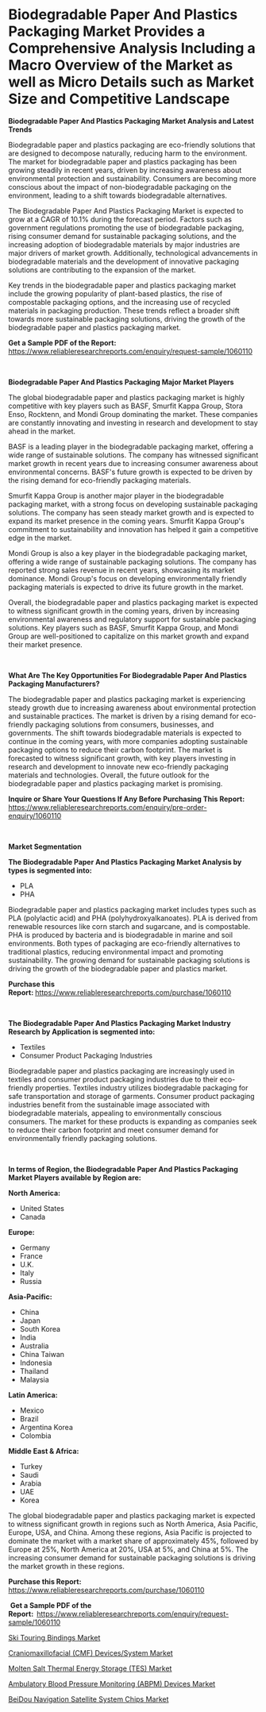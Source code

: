 <p><h1>Biodegradable Paper And Plastics Packaging Market Provides a Comprehensive Analysis Including a Macro Overview of the Market as well as Micro Details such as Market Size and Competitive Landscape</h1></p><p><strong>Biodegradable Paper And Plastics Packaging Market Analysis and Latest Trends</strong></p>
<p><p>Biodegradable paper and plastics packaging are eco-friendly solutions that are designed to decompose naturally, reducing harm to the environment. The market for biodegradable paper and plastics packaging has been growing steadily in recent years, driven by increasing awareness about environmental protection and sustainability. Consumers are becoming more conscious about the impact of non-biodegradable packaging on the environment, leading to a shift towards biodegradable alternatives.</p><p>The Biodegradable Paper And Plastics Packaging Market is expected to grow at a CAGR of 10.1% during the forecast period. Factors such as government regulations promoting the use of biodegradable packaging, rising consumer demand for sustainable packaging solutions, and the increasing adoption of biodegradable materials by major industries are major drivers of market growth. Additionally, technological advancements in biodegradable materials and the development of innovative packaging solutions are contributing to the expansion of the market.</p><p>Key trends in the biodegradable paper and plastics packaging market include the growing popularity of plant-based plastics, the rise of compostable packaging options, and the increasing use of recycled materials in packaging production. These trends reflect a broader shift towards more sustainable packaging solutions, driving the growth of the biodegradable paper and plastics packaging market.</p></p>
<p><strong>Get a Sample PDF of the Report:&nbsp;</strong> <a href="https://www.reliableresearchreports.com/enquiry/request-sample/1060110">https://www.reliableresearchreports.com/enquiry/request-sample/1060110</a></p>
<p>&nbsp;</p>
<p><strong>Biodegradable Paper And Plastics Packaging Major Market Players</strong></p>
<p><p>The global biodegradable paper and plastics packaging market is highly competitive with key players such as BASF, Smurfit Kappa Group, Stora Enso, Rocktenn, and Mondi Group dominating the market. These companies are constantly innovating and investing in research and development to stay ahead in the market.</p><p>BASF is a leading player in the biodegradable packaging market, offering a wide range of sustainable solutions. The company has witnessed significant market growth in recent years due to increasing consumer awareness about environmental concerns. BASF's future growth is expected to be driven by the rising demand for eco-friendly packaging materials.</p><p>Smurfit Kappa Group is another major player in the biodegradable packaging market, with a strong focus on developing sustainable packaging solutions. The company has seen steady market growth and is expected to expand its market presence in the coming years. Smurfit Kappa Group's commitment to sustainability and innovation has helped it gain a competitive edge in the market.</p><p>Mondi Group is also a key player in the biodegradable packaging market, offering a wide range of sustainable packaging solutions. The company has reported strong sales revenue in recent years, showcasing its market dominance. Mondi Group's focus on developing environmentally friendly packaging materials is expected to drive its future growth in the market.</p><p>Overall, the biodegradable paper and plastics packaging market is expected to witness significant growth in the coming years, driven by increasing environmental awareness and regulatory support for sustainable packaging solutions. Key players such as BASF, Smurfit Kappa Group, and Mondi Group are well-positioned to capitalize on this market growth and expand their market presence.</p></p>
<p>&nbsp;</p>
<p><strong>What Are The Key Opportunities For Biodegradable Paper And Plastics Packaging Manufacturers?</strong></p>
<p><p>The biodegradable paper and plastics packaging market is experiencing steady growth due to increasing awareness about environmental protection and sustainable practices. The market is driven by a rising demand for eco-friendly packaging solutions from consumers, businesses, and governments. The shift towards biodegradable materials is expected to continue in the coming years, with more companies adopting sustainable packaging options to reduce their carbon footprint. The market is forecasted to witness significant growth, with key players investing in research and development to innovate new eco-friendly packaging materials and technologies. Overall, the future outlook for the biodegradable paper and plastics packaging market is promising.</p></p>
<p><strong>Inquire or Share Your Questions If Any Before Purchasing This Report:</strong> <a href="https://www.reliableresearchreports.com/enquiry/pre-order-enquiry/1060110">https://www.reliableresearchreports.com/enquiry/pre-order-enquiry/1060110</a></p>
<p>&nbsp;</p>
<p><strong>Market Segmentation</strong></p>
<p><strong>The Biodegradable Paper And Plastics Packaging Market Analysis by types is segmented into:</strong></p>
<p><ul><li>PLA</li><li>PHA</li></ul></p>
<p><p>Biodegradable paper and plastics packaging market includes types such as PLA (polylactic acid) and PHA (polyhydroxyalkanoates). PLA is derived from renewable resources like corn starch and sugarcane, and is compostable. PHA is produced by bacteria and is biodegradable in marine and soil environments. Both types of packaging are eco-friendly alternatives to traditional plastics, reducing environmental impact and promoting sustainability. The growing demand for sustainable packaging solutions is driving the growth of the biodegradable paper and plastics market.</p></p>
<p><strong>Purchase this Report:&nbsp;</strong><a href="https://www.reliableresearchreports.com/purchase/1060110">https://www.reliableresearchreports.com/purchase/1060110</a></p>
<p>&nbsp;</p>
<p><strong>The Biodegradable Paper And Plastics Packaging Market Industry Research by Application is segmented into:</strong></p>
<p><ul><li>Textiles</li><li>Consumer Product Packaging Industries</li></ul></p>
<p><p>Biodegradable paper and plastics packaging are increasingly used in textiles and consumer product packaging industries due to their eco-friendly properties. Textiles industry utilizes biodegradable packaging for safe transportation and storage of garments. Consumer product packaging industries benefit from the sustainable image associated with biodegradable materials, appealing to environmentally conscious consumers. The market for these products is expanding as companies seek to reduce their carbon footprint and meet consumer demand for environmentally friendly packaging solutions.</p></p>
<p>&nbsp;</p>
<p><strong>In terms of Region, the Biodegradable Paper And Plastics Packaging Market Players available by Region are:</strong></p>
<p>
    <p> <strong> North America: </strong>
        <ul>
            <li>United States</li>
            <li>Canada</li>
        </ul>
        </p> 
    <p> <strong> Europe: </strong>
        <ul>
            <li>Germany</li>
            <li>France</li>
            <li>U.K.</li>
            <li>Italy</li>
            <li>Russia</li>
        </ul>
        </p> 
    <p> <strong> Asia-Pacific: </strong>
        <ul>
            <li>China</li>
            <li>Japan</li>
            <li>South Korea</li>
            <li>India</li>
            <li>Australia</li>
            <li>China Taiwan</li>
            <li>Indonesia</li>
            <li>Thailand</li>
            <li>Malaysia</li>
        </ul>
        </p> 
    <p> <strong> Latin America: </strong>
        <ul>
            <li>Mexico</li>
            <li>Brazil</li>
            <li>Argentina Korea</li>
            <li>Colombia</li>
        </ul>
        </p> 
    <p> <strong> Middle East & Africa: </strong>
        <ul>
            <li>Turkey</li>
            <li>Saudi</li>
            <li>Arabia</li>
            <li>UAE</li>
            <li>Korea</li>
        </ul>
    </p>
    </p>
<p><p>The global biodegradable paper and plastics packaging market is expected to witness significant growth in regions such as North America, Asia Pacific, Europe, USA, and China. Among these regions, Asia Pacific is projected to dominate the market with a market share of approximately 45%, followed by Europe at 25%, North America at 20%, USA at 5%, and China at 5%. The increasing consumer demand for sustainable packaging solutions is driving the market growth in these regions.</p></p>
<p><strong>Purchase this Report: </strong><a href="https://www.reliableresearchreports.com/purchase/1060110">https://www.reliableresearchreports.com/purchase/1060110</a></p>
<p>&nbsp;<strong>Get a Sample PDF of the Report:&nbsp;&nbsp;</strong><a href="https://www.reliableresearchreports.com/enquiry/request-sample/1060110">https://www.reliableresearchreports.com/enquiry/request-sample/1060110</a></p>
<p><strong></strong></p>
<p><p><a href="https://github.com/gamblestampleyjenny50m5sl6/Market-Research-Report-List-1/blob/main/ski-touring-bindings-market.md">Ski Touring Bindings Market</a></p><p><a href="https://github.com/sofayahoo2023/Market-Research-Report-List-3/blob/main/craniomaxillofacial-cmf-devicessystem-market.md">Craniomaxillofacial (CMF) Devices/System Market</a></p><p><a href="https://github.com/joannesouthgate/Market-Research-Report-List-1/blob/main/molten-salt-thermal-energy-storage-tes-market.md">Molten Salt Thermal Energy Storage (TES) Market</a></p><p><a href="https://github.com/nicholepatriciadoylenwnrjr0/Market-Research-Report-List-1/blob/main/ambulatory-blood-pressure-monitoring-abpm-devices-market.md">Ambulatory Blood Pressure Monitoring (ABPM) Devices Market</a></p><p><a href="https://github.com/wwwkeltoum/Market-Research-Report-List-1/blob/main/beidou-navigation-satellite-system-chips-market.md">BeiDou Navigation Satellite System Chips Market</a></p></p>